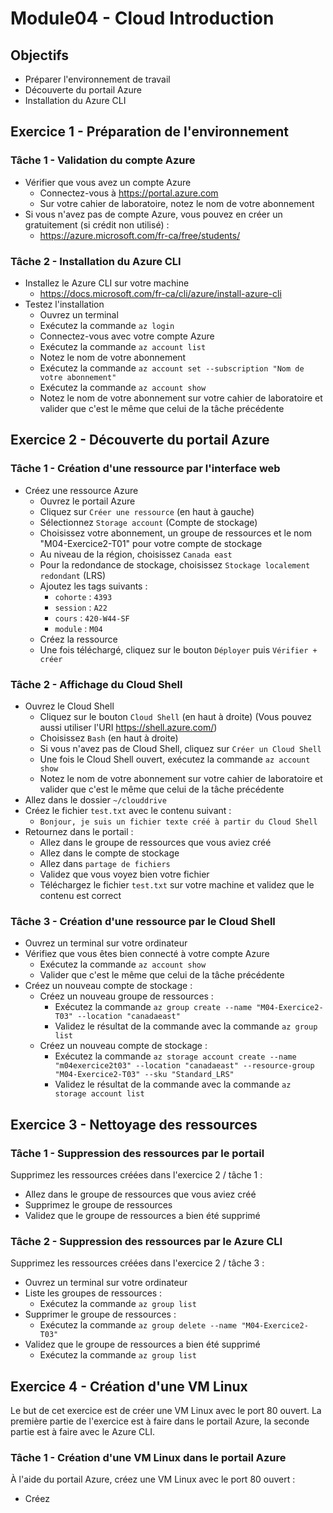 # Module04 - Cloud Introduction

## Objectifs

- Préparer l'environnement de travail
- Découverte du portail Azure
- Installation du Azure CLI

## Exercice 1 - Préparation de l'environnement

### Tâche 1 - Validation du compte Azure

- Vérifier que vous avez un compte Azure
  - Connectez-vous à https://portal.azure.com
  - Sur votre cahier de laboratoire, notez le nom de votre abonnement
- Si vous n'avez pas de compte Azure, vous pouvez en créer un gratuitement (si crédit non utilisé) :
  - https://azure.microsoft.com/fr-ca/free/students/

### Tâche 2 - Installation du Azure CLI

- Installez le Azure CLI sur votre machine
  - https://docs.microsoft.com/fr-ca/cli/azure/install-azure-cli
- Testez l'installation
  - Ouvrez un terminal
  - Exécutez la commande `az login`
  - Connectez-vous avec votre compte Azure
  - Exécutez la commande `az account list`
  - Notez le nom de votre abonnement
  - Exécutez la commande `az account set --subscription "Nom de votre abonnement"`
  - Exécutez la commande `az account show`
  - Notez le nom de votre abonnement sur votre cahier de laboratoire et valider que c'est le même que celui de la tâche précédente

## Exercice 2 - Découverte du portail Azure

### Tâche 1 - Création d'une ressource par l'interface web

- Créez une ressource Azure
  - Ouvrez le portail Azure
  - Cliquez sur `Créer une ressource` (en haut à gauche)
  - Sélectionnez `Storage account` (Compte de stockage)
  - Choisissez votre abonnement, un groupe de ressources et le nom "M04-Exercice2-T01" pour votre compte de stockage
  - Au niveau de la région, choisissez `Canada east`
  - Pour la redondance de stockage, choisissez `Stockage localement redondant` (LRS)
  - Ajoutez les tags suivants :
    - `cohorte` : `4393`
    - `session` : `A22`
    - `cours` : `420-W44-SF`
    - `module` : `M04`
  - Créez la ressource
  - Une fois téléchargé, cliquez sur le bouton `Déployer` puis `Vérifier + créer`

### Tâche 2 - Affichage du Cloud Shell

- Ouvrez le Cloud Shell
  - Cliquez sur le bouton `Cloud Shell` (en haut à droite) (Vous pouvez aussi utiliser l'URI https://shell.azure.com/)
  - Choisissez `Bash` (en haut à droite)
  - Si vous n'avez pas de Cloud Shell, cliquez sur `Créer un Cloud Shell`
  - Une fois le Cloud Shell ouvert, exécutez la commande `az account show`
  - Notez le nom de votre abonnement sur votre cahier de laboratoire et valider que c'est le même que celui de la tâche précédente
- Allez dans le dossier `~/clouddrive`
- Créez le fichier `test.txt` avec le contenu suivant :
  - `Bonjour, je suis un fichier texte créé à partir du Cloud Shell`
- Retournez dans le portail :
  - Allez dans le groupe de ressources que vous aviez créé
  - Allez dans le compte de stockage
  - Allez dans `partage de fichiers`
  - Validez que vous voyez bien votre fichier
  - Téléchargez le fichier `test.txt` sur votre machine et validez que le contenu est correct

### Tâche 3 - Création d'une ressource par le Cloud Shell

- Ouvrez un terminal sur votre ordinateur
- Vérifiez que vous êtes bien connecté à votre compte Azure
  - Exécutez la commande `az account show`
  - Valider que c'est le même que celui de la tâche précédente
- Créez un nouveau compte de stockage :
  - Créez un nouveau groupe de ressources :
    - Exécutez la commande `az group create --name "M04-Exercice2-T03" --location "canadaeast"`
    - Validez le résultat de la commande avec la commande `az group list`
  - Créez un nouveau compte de stockage :
    - Exécutez la commande `az storage account create --name "m04exercice2t03" --location "canadaeast" --resource-group "M04-Exercice2-T03" --sku "Standard_LRS"`
    - Validez le résultat de la commande avec la commande `az storage account list`

## Exercice 3 - Nettoyage des ressources

### Tâche 1 - Suppression des ressources par le portail

Supprimez les ressources créées dans l'exercice 2 / tâche 1 :

- Allez dans le groupe de ressources que vous aviez créé
- Supprimez le groupe de ressources
- Validez que le groupe de ressources a bien été supprimé

### Tâche 2 - Suppression des ressources par le Azure CLI

Supprimez les ressources créées dans l'exercice 2 / tâche 3 :

- Ouvrez un terminal sur votre ordinateur
- Liste les groupes de ressources :
  - Exécutez la commande `az group list`
- Supprimer le groupe de ressources :
  - Exécutez la commande `az group delete --name "M04-Exercice2-T03"`
- Validez que le groupe de ressources a bien été supprimé
  - Exécutez la commande `az group list`

## Exercice 4 - Création d'une VM Linux

Le but de cet exercice est de créer une VM Linux avec le port 80 ouvert. La première partie de l'exercice est à faire dans le portail Azure, la seconde partie est à faire avec le Azure CLI.

### Tâche 1 - Création d'une VM Linux dans le portail Azure

À l'aide du portail Azure, créez une VM Linux avec le port 80 ouvert :

- Créez 